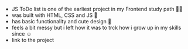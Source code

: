 - JS ToDo list is one of the earliest project in my Frontend study path :woman_student:
- was built with HTML, CSS and JS :muscle:
- has basic functionality and cute design :hatching_chick:
- feels a bit messy but i left how it was to trck how i grow up in my skills since :relaxed:
- link to the project 
